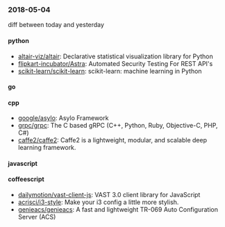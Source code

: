 ### 2018-05-04
diff between today and yesterday

#### python
* [altair-viz/altair](https://github.com/altair-viz/altair): Declarative statistical visualization library for Python
* [flipkart-incubator/Astra](https://github.com/flipkart-incubator/Astra): Automated Security Testing For REST API's
* [scikit-learn/scikit-learn](https://github.com/scikit-learn/scikit-learn): scikit-learn: machine learning in Python

#### go

#### cpp
* [google/asylo](https://github.com/google/asylo): Asylo Framework
* [grpc/grpc](https://github.com/grpc/grpc): The C based gRPC (C++, Python, Ruby, Objective-C, PHP, C#)
* [caffe2/caffe2](https://github.com/caffe2/caffe2): Caffe2 is a lightweight, modular, and scalable deep learning framework.

#### javascript

#### coffeescript
* [dailymotion/vast-client-js](https://github.com/dailymotion/vast-client-js): VAST 3.0 client library for JavaScript
* [acrisci/i3-style](https://github.com/acrisci/i3-style): Make your i3 config a little more stylish.
* [genieacs/genieacs](https://github.com/genieacs/genieacs): A fast and lightweight TR-069 Auto Configuration Server (ACS)
